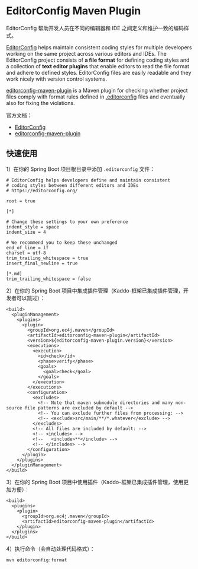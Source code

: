 # EditorConfig Maven Plugin

EditorConfig 帮助开发人员在不同的编辑器和 IDE 之间定义和维护一致的编码样式。

[EditorConfig](https://editorconfig.org/) helps maintain consistent coding styles for multiple developers working on the same project across various editors and IDEs. The EditorConfig project consists of **a file format** for defining coding styles and a collection of **text editor plugins** that enable editors to read the file format and adhere to defined styles. EditorConfig files are easily readable and they work nicely with version control systems.

[editorconfig-maven-plugin](https://ec4j.github.io/editorconfig-maven-plugin/index.html) is a Maven plugin for checking whether project files comply with format rules defined in [.editorconfig](https://editorconfig.org/) files and eventually also for fixing the violations.

官方文档：

- [EditorConfig](https://editorconfig.org/)
- [editorconfig-maven-plugin](https://ec4j.github.io/editorconfig-maven-plugin/index.html)

## 快速使用

1）在你的 Spring Boot 项目根目录中添加 `.editorconfig` 文件：

```
# EditorConfig helps developers define and maintain consistent
# coding styles between different editors and IDEs
# https://editorconfig.org/

root = true

[*]

# Change these settings to your own preference
indent_style = space
indent_size = 4

# We recommend you to keep these unchanged
end_of_line = lf
charset = utf-8
trim_trailing_whitespace = true
insert_final_newline = true

[*.md]
trim_trailing_whitespace = false
```

2）在你的 Spring Boot 项目中集成插件管理（Kaddo-框架已集成插件管理，开发者可以跳过）：

```
<build>
  <pluginManagement>
    <plugins>
      <plugin>
        <groupId>org.ec4j.maven</groupId>
        <artifactId>editorconfig-maven-plugin</artifactId>
        <version>${editorconfig-maven-plugin.version}</version>
        <executions>
          <execution>
            <id>check</id>
            <phase>verify</phase>
            <goals>
              <goal>check</goal>
            </goals>
          </execution>
        </executions>
        <configuration>
          <excludes>
            <!-- Note that maven submodule directories and many non-source file patterns are excluded by default -->
            <!-- You can exclude further files from processing: -->
            <!-- <exclude>src/main/**/*.whatever</exclude> -->
          </excludes>
          <!-- All files are included by default: -->
          <!-- <includes> -->
          <!--   <include>**</include> -->
          <!-- </includes> -->
        </configuration>
      </plugin>
    </plugins>
  </pluginManagement>
</build>
```

3）在你的 Spring Boot 项目中使用插件（Kaddo-框架已集成插件管理，使用更加方便）：

```
<build>
  <plugins>
    <plugin>
      <groupId>org.ec4j.maven</groupId>
      <artifactId>editorconfig-maven-plugin</artifactId>
    </plugin>
  </plugins>
</build>
```

4）执行命令（会自动处理代码格式）：

```
mvn editorconfig:format
```
